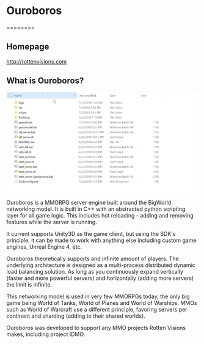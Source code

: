 # Ouroboros
========

## Homepage

http://rottenvisions.com

## What is Ouroboros?

![MainFolder](https://raw.githubusercontent.com/RottenVisions/ouroboros/master/readme-src/main-folder.png)

Ouroboros is a MMORPG server engine built around the BigWorld networking model. It is built in C++ with an
abstracted python scripting layer for all game logic. This includes hot reloading - adding and removing features
while the server is running.

It current supports Unity3D as the game client, but using the SDK's principle, it can be made to work with anything
else including custom game engines, Unreal Engine 4, etc.

Ouroboros theoretically supports and infinite amount of players. The underlying architecture is designed as a
multi-process distributed dynamic load balancing solution. As long as you continuously expand vertically
(faster and more powerful servers) and horizontally (adding more servers) the limit is infinite.

This networking model is used in very few MMORPGs today, the only big game being World of Tanks,
World of Planes and World of Warships. MMOs such as World of Warcraft use a different principle,
favoring servers per continent and sharding (adding to their shared worlds).

Ouroboros was developed to support any MMO projects Rotten Visions makes, including project IDMO.
